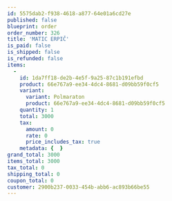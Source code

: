 ```yaml
---
id: 5575dab2-f938-4618-a877-64e01a6cd27e
published: false
blueprint: order
order_number: 326
title: 'MATIC ERPIČ'
is_paid: false
is_shipped: false
is_refunded: false
items:
  -
    id: 1da7ff18-de2b-4e5f-9a25-87c1b191efbd
    product: 66e767a9-ee34-4dc4-8681-d09bb59f0cf5
    variant:
      variant: Polmaraton
      product: 66e767a9-ee34-4dc4-8681-d09bb59f0cf5
    quantity: 1
    total: 3000
    tax:
      amount: 0
      rate: 0
      price_includes_tax: true
    metadata: {  }
grand_total: 3000
items_total: 3000
tax_total: 0
shipping_total: 0
coupon_total: 0
customer: 2900b237-0033-454b-abb6-ac893b66be55
---
```

